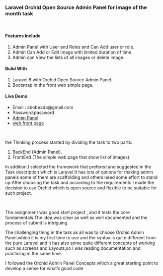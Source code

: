 <h3>Laravel Orchid Open Source Admin Panel for image of the month task</h3>
<br>
<h4>Features Include</h4>
<ol type="1">
    <li>Admin Panel with User and Roles and Can Add user or role.</li>
<li>Admin Can Add or Edit Image with limited duration of time.</li>
<li>Admin can View the lists of all images or delete image.</li>
 </ol>
 <h4>Bulid With</h4>
    <ol type="1">
 <li>Laravel 8 with Orchid Open Source Admin Panel.</li>
<li>Bootstrap in the front web simple page.</li>
  </ol>

 <h4>Live Demo </h4>
 <ul>
 <li>Email : abobeada@gmail.com</li>
 <li>Password:password</li>
 <li><a href="http://bothofus.abuobaida.sd/admin" blank>Admin Panel</a></li>
 <li><a href="http://bothofus.abuobaida.sd/" blank>web front page</a></li>
    </ul>
 <br>
 <p>the Thinking process started by dividing the task to two parts:
   <ol type="1">
   <li>BackEnd (Admin Panel).</li>
    <li>FrontEnd (The simple web page that show list of images).</li>
       </ol>
In addition,I selected the framework that prefered and suggested in the Task description which is Laravel.It has lots of options for making admin panels some of them are scaffolding and others need some effort to stand up.After choosing the task and according to the requirements I made the decision to use Orchid which is open source and flexible to be suitable for such project.</p><br>
<p>The assignment was good start project , and it tests the core fundamentals.The idea was clear as well as well documented and the process of submit is intriguing. </p>
<p>The challenging thing in the task as all was to choose Orchid Admin Panel,which it is my first time to use and the syntax is quite different from the pure Laravel and it has also some quite different concepts of working such as screens and Layouts,so I was reading documentation and practicing in the same time.</p>

<p>I followed the Orchid Admin Panel Concepts which a great starting point to develop a sense for what’s good code</p> 
